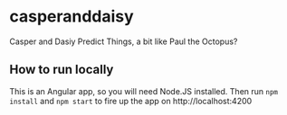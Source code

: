 # casperanddaisy
Casper and Dasiy Predict Things, a bit like Paul the Octopus?

## How to run locally
This is an Angular app, so you will need Node.JS installed.  Then run `npm install` and `npm start` to fire up the app on http://localhost:4200
